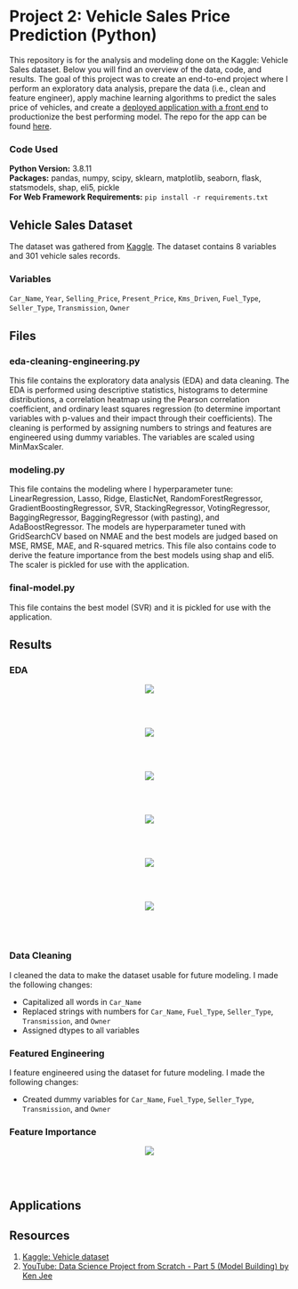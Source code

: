 # Project 2: Vehicle Sales Price Prediction (Python)

This repository is for the analysis and modeling done on the Kaggle: Vehicle Sales dataset. Below you will find an overview of the data, code, and results. The goal of this project was to create an end-to-end project where I perform an exploratory data analysis, prepare the data (i.e., clean and feature engineer), apply machine learning algorithms to predict the sales price of vehicles, and create a [deployed application with a front end](https://predict-vehicle-price.herokuapp.com/) to productionize the best performing model. The repo for the app can be found [here](https://github.com/MichaelBryantDS/vehicle-price-pred-app).

### Code Used 

**Python Version:** 3.8.11 <br />
**Packages:** pandas, numpy, scipy, sklearn, matplotlib, seaborn, flask, statsmodels, shap, eli5, pickle<br />
**For Web Framework Requirements:**  ```pip install -r requirements.txt```  

## Vehicle Sales Dataset

The dataset was gathered from [Kaggle](https://www.kaggle.com/nehalbirla/vehicle-dataset-from-cardekho). The dataset contains 8 variables and 301 vehicle sales records.

### Variables

`Car_Name`, `Year`, `Selling_Price`, `Present_Price`, `Kms_Driven`, `Fuel_Type`, `Seller_Type`, `Transmission`, `Owner`

## Files

### eda-cleaning-engineering.py

This file contains the exploratory data analysis (EDA) and data cleaning. The EDA is performed using descriptive statistics, histograms to determine distributions, a correlation heatmap using the Pearson correlation coefficient, and ordinary least squares regression (to determine important variables with p-values and their impact through their coefficients). The cleaning is performed by assigning numbers to strings and features are engineered using dummy variables. The variables are scaled using MinMaxScaler.

### modeling.py

This file contains the modeling where I hyperparameter tune: LinearRegression, Lasso, Ridge, ElasticNet, RandomForestRegressor, GradientBoostingRegressor, SVR, StackingRegressor, VotingRegressor, BaggingRegressor, BaggingRegressor (with pasting), and AdaBoostRegressor. The models are hyperparameter tuned with GridSearchCV based on NMAE and the best models are judged based on MSE, RMSE, MAE, and R-squared metrics. This file also contains code to derive the feature importance from the best models using shap and eli5. The scaler is pickled for use with the application.

### final-model.py

This file contains the best model (SVR) and it is pickled for use with the application.

## Results

### EDA

<div align="center">
  
<figure>
<img src="images/corr-heatmap.jpg">
  <figcaption></figcaption>
</figure>
<br/><br/>
  
</div>

<div align="center">
  
<figure>
<img src="images/kms-year.jpg">
  <figcaption></figcaption>
</figure>
<br/><br/>
  
</div>

<div align="center">
  
<figure>
<img src="images/present-price-seller-type.jpg">
  <figcaption></figcaption>
</figure>
<br/><br/>
  
</div>

<div align="center">
  
<figure>
<img src="images/present-price-selling-price.jpg">
  <figcaption></figcaption>
</figure>
<br/><br/>
  
</div>

<div align="center">
  
<figure>
<img src="images/selling-price-fuel-type.jpg">
  <figcaption></figcaption>
</figure>
<br/><br/>
  
</div>

<div align="center">
  
<figure>
<img src="images/selling-price-seller-type.jpg">
  <figcaption></figcaption>
</figure>
<br/><br/>
  
</div>

### Data Cleaning

I cleaned the data to make the dataset usable for future modeling. I made the following changes:
* Capitalized all words in `Car_Name`
* Replaced strings with numbers for `Car_Name`, `Fuel_Type`, `Seller_Type`, `Transmission`, and `Owner`
* Assigned dtypes to all variables

### Featured Engineering

I feature engineered using the dataset for future modeling. I made the following changes:
* Created dummy variables for `Car_Name`, `Fuel_Type`, `Seller_Type`, `Transmission`, and `Owner`

### Feature Importance

<div align="center">
  
<figure>
<img src="images/shap-results.jpg">
  <figcaption></figcaption>
</figure>
<br/><br/>
  
</div>

## Applications

## Resources

1. [Kaggle: Vehicle dataset](https://www.kaggle.com/nehalbirla/vehicle-dataset-from-cardekho)
2. [YouTube: Data Science Project from Scratch - Part 5 (Model Building) by Ken Jee](https://www.youtube.com/watch?v=7O4dpR9QMIM)


